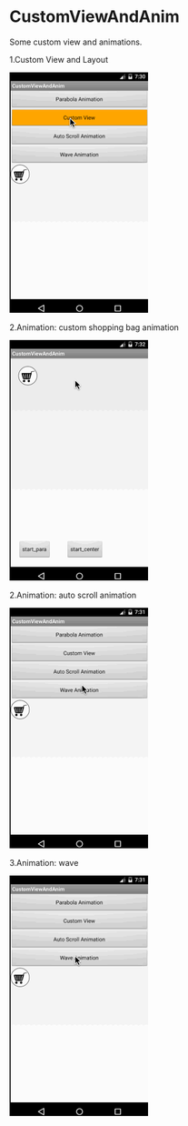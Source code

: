 # CustomViewAndAnim
Some custom view and animations.

1.Custom View and Layout

![](./art/custom_view.gif)

2.Animation: custom shopping bag animation

![](./art/parabola_animation.gif)

2.Animation: auto scroll animation

![](./art/scroll_animation.gif)

3.Animation: wave

![](./art/wave_animation.gif)

